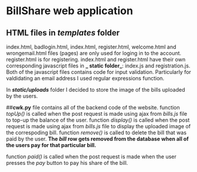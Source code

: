 # BillShare web application

## HTML files in _templates_ folder
index.html, badlogin.html, index.html, register.html, welcome.html and wrongemail.html 
files (pages) are only used for loging in to the account.
register.html is for registering.
index.html and register.html have their own corresponding javascript files in **_ static folder_**: 
index.js and registration.js.
Both of the javascript files contains code for input validation. 
Particularly for valdidating an email address I used regular expressions function.

In **_static/uploads_** folder I decided to store the image of the bills uploaded by the users.

##**cwk.py** file contains all of the backend code of the website. 
function _topUp()_ is called when the post request is made using ajax from _bills.js_ file to top-up the balance of the user.
function _display()_ is called when the post request is made using ajax from _bills.js_ file to display the uploaded image of
the correspoding bill.
function _remove()_ is called to delete the bill that was paid by the user. **The _bill_ row gets removed from the database when all of the users pay for that particular bill.**

function _paid()_ is called when the post request is made when the user presses the _pay_ button to pay his share of the bill.

